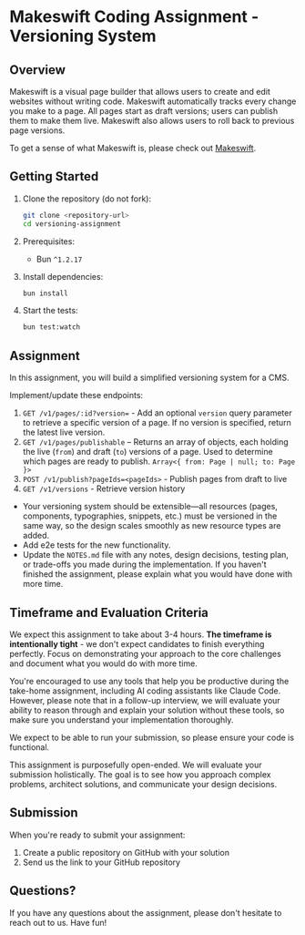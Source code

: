 # Makeswift Coding Assignment - Versioning System

## Overview

Makeswift is a visual page builder that allows users to create and edit websites without writing code. Makeswift automatically tracks every change you make to a page. All pages start as draft versions; users can publish them to make them live. Makeswift also allows users to roll back to previous page versions.

To get a sense of what Makeswift is, please check out [Makeswift](https://makeswift.com/).

## Getting Started

1. Clone the repository (do not fork):

   ```bash
   git clone <repository-url>
   cd versioning-assignment
   ```

2. Prerequisites:

   - Bun `^1.2.17`

3. Install dependencies:

   ```bash
   bun install
   ```

4. Start the tests:
   ```bash
   bun test:watch
   ```

## Assignment

In this assignment, you will build a simplified versioning system for a CMS.

Implement/update these endpoints:

1. `GET /v1/pages/:id?version=` - Add an optional `version` query parameter to retrieve a specific version of a page. If no version is specified, return the latest live version.
2. `GET /v1/pages/publishable` – Returns an array of objects, each holding the live (`from`) and draft (`to`) versions of a page. Used to determine which pages are ready to publish. `Array<{ from: Page | null; to: Page }>`
3. `POST /v1/publish?pageIds=<pageIds>` - Publish pages from draft to live
4. `GET /v1/versions` - Retrieve version history

- Your versioning system should be extensible—all resources (pages, components, typographies, snippets, etc.) must be versioned in the same way, so the design scales smoothly as new resource types are added.
- Add e2e tests for the new functionality.
- Update the `NOTES.md` file with any notes, design decisions, testing plan, or trade-offs you made during the implementation. If you haven't finished the assignment, please explain what you would have done with more time.

## Timeframe and Evaluation Criteria

We expect this assignment to take about 3-4 hours. **The timeframe is intentionally tight** - we don't expect candidates to finish everything perfectly. Focus on demonstrating your approach to the core challenges and document what you would do with more time.

You're encouraged to use any tools that help you be productive during the take-home assignment, including AI coding assistants like Claude Code. However, please note that in a follow-up interview, we will evaluate your ability to reason through and explain your solution without these tools, so make sure you understand your implementation thoroughly.

We expect to be able to run your submission, so please ensure your code is functional.

This assignment is purposefully open-ended. We will evaluate your submission holistically. The goal is to see how you approach complex problems, architect solutions, and communicate your design decisions.

## Submission

When you're ready to submit your assignment:

1. Create a public repository on GitHub with your solution
2. Send us the link to your GitHub repository

## Questions?

If you have any questions about the assignment, please don't hesitate to reach out to us. Have fun!
